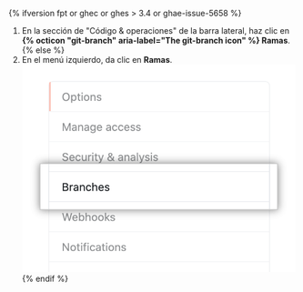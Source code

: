 {% ifversion fpt or ghec or ghes > 3.4 or ghae-issue-5658 %}
1. En la sección de "Código & operaciones" de la barra lateral, haz clic en **{% octicon "git-branch" aria-label="The git-branch icon" %} Ramas**.
{% else %}
1. En el menú izquierdo, da clic en **Ramas**. ![Sub-menú de opciones de repositorio](/assets/images/help/repository/repository-options-branch.png)
{% endif %}
